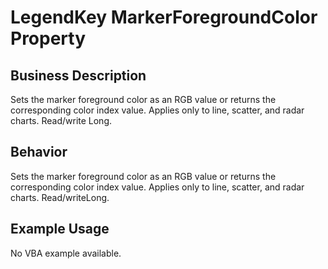 # LegendKey MarkerForegroundColor Property

## Business Description
Sets the marker foreground color as an RGB value or returns the corresponding color index value. Applies only to line, scatter, and radar charts. Read/write Long.

## Behavior
Sets the marker foreground color as an RGB value or returns the corresponding color index value. Applies only to line, scatter, and radar charts. Read/writeLong.

## Example Usage
No VBA example available.